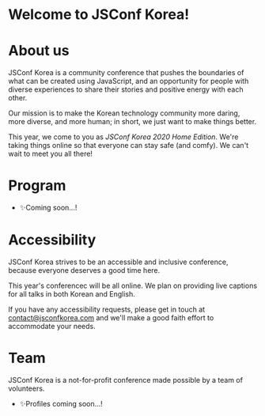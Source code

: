 # Welcome to JSConf Korea!

# About us

JSConf Korea is a community conference that pushes the boundaries of what can be created using JavaScript, and an opportunity for people with diverse experiences to share their stories and positive energy with each other.

Our mission is to make the Korean technology community more daring, more diverse, and more human; in short, we just want to make things better.

This year, we come to you as *JSConf Korea 2020 Home Edition*. We're taking things online so that everyone can stay safe (and comfy). We can't wait to meet you all there!

# Program

- ✨Coming soon...!

# Accessibility

JSConf Korea strives to be an accessible and inclusive conference, because everyone deserves a good time here.

This year's conferencec will be all online. We plan on providing live captions for all talks in both Korean and English.

If you have any accessibility requests, please get in touch at [contact@jsconfkorea.com](mailto:contact@jsconfkorea.com) and we'll make a good faith effort to accommodate your needs.

# Team

JSConf Korea is a not-for-profit conference made possible by a team of volunteers.

- ✨Profiles coming soon...!